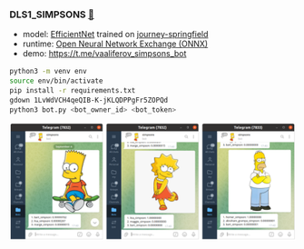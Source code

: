 ### DLS1_SIMPSONS [:link:](https://stepik.org/course/101721/syllabus)

* model: [EfficientNet](https://github.com/lukemelas/EfficientNet-PyTorch) trained on [journey-springfield](https://www.kaggle.com/c/journey-springfield/data)
* runtime: [Open Neural Network Exchange (ONNX)](https://github.com/onnx/onnx)
* demo: https://t.me/vaaliferov_simpsons_bot

```bash
python3 -m venv env
source env/bin/activate
pip install -r requirements.txt
gdown 1LvWdVCH4qeQIB-K-jKLQDPPgFr5ZOPQd
python3 bot.py <bot_owner_id> <bot_token>
```

![Alt Text](pics/tg.png)
